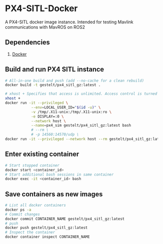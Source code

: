 # PX4-SITL-Docker
A PX4-SITL docker image instance. Intended for testing Mavlink communications with MavROS on ROS2

## Dependencies
1. [Docker](https://docs.docker.com/engine/install/ubuntu/#install-using-the-repository)

## Build and run PX4 SITL instance
```bash
# All-in-one build and push (add --no-cache for a clean rebuild)
docker build -t gestelt/px4_sitl_gz:latest .

# xhost + Specifies that access is unlimited. Access control is turned off.
xhost +
docker run -it --privileged \
            --env=LOCAL_USER_ID="$(id -u)" \
            -v /tmp/.X11-unix:/tmp/.X11-unix:ro \
            -e DISPLAY=:0 \
            --network host \
            --name=px4_sim gestelt/px4_sitl_gz:latest bash
            # --rm \
            # -p 14560:14570/udp \
docker run -it --privileged --network host --rm gestelt/px4_sitl_gz:latest
```

## Enter existing container
```bash
# Start stopped container
docker start <container_id>
# Start additional bash sessions in same container
docker exec -it <container_id> bash
```

## Save containers as new images
```bash
# List all docker containers
docker ps -a
# Commit changes
docker commit CONTAINER_NAME gestelt/px4_sitl_gz:latest
# push 
docker push gestelt/px4_sitl_gz:latest
# Inspect the container
docker container inspect CONTAINER_NAME
```

